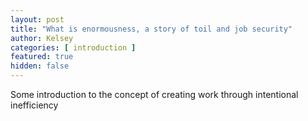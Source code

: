 ```yaml
---
layout: post
title: "What is enormousness, a story of toil and job security"
author: Kelsey
categories: [ introduction ]
featured: true
hidden: false
---
```


Some introduction to the concept of creating work through intentional inefficiency
